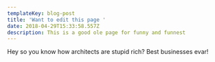 ```yaml
---
templateKey: blog-post
title: 'Want to edit this page '
date: 2018-04-29T15:33:58.557Z
description: This is a good ole page for funny and funnest
---
```

Hey so you know how architects are stupid rich? Best businesses evar!
